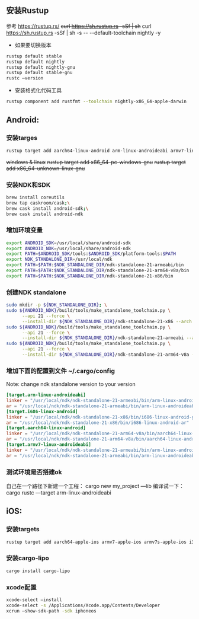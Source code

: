 ## 安装Rustup
参考 https://rustup.rs/
~~curl https://sh.rustup.rs -sSf | sh~~
curl https://sh.rustup.rs -sSf | sh -s -- --default-toolchain nightly -y

- 如果要切换版本
```sh
rustup default stable 
rustup default nightly
rustup default nightly-gnu
rustup default stable-gnu 
rustc —version
```

- 安装格式化代码工具
```sh
rustup component add rustfmt --toolchain nightly-x86_64-apple-darwin
```

## Android:

### 安装targes
```sh
rustup target add aarch64-linux-android arm-linux-androideabi armv7-linux-androideabi i686-linux-android
```

~~windows & linux~~
~~rustup target add x86_64-pc-windows-gnu~~
~~rustup target add x86_64-unknown-linux-gnu~~

### 安装NDK和SDK 
```sh
brew install coreutils
brew tap caskroom/cask;\
brew cask install android-sdk;\
brew cask install android-ndk
```
### 增加环境变量
```sh
export ANDROID_SDK=/usr/local/share/android-sdk
export ANDROID_NDK=/usr/local/share/android-ndk
export PATH=$ANDROID_SDK/tools:$ANDROID_SDK/platform-tools:$PATH
export NDK_STANDALONE_DIR=/usr/local/ndk
export PATH=$PATH:$NDK_STANDALONE_DIR/ndk-standalone-21-armeabi/bin
export PATH=$PATH:$NDK_STANDALONE_DIR/ndk-standalone-21-arm64-v8a/bin
export PATH=$PATH:$NDK_STANDALONE_DIR/ndk-standalone-21-x86/bin
```

### 创建NDK standalone
```sh
sudo mkdir -p ${NDK_STANDALONE_DIR}; \
sudo ${ANDROID_NDK}/build/tools/make_standalone_toolchain.py \
      --api 21 --force \
      --install-dir ${NDK_STANDALONE_DIR}/ndk-standalone-21-x86 --arch x86; \
sudo ${ANDROID_NDK}/build/tools/make_standalone_toolchain.py \
      --api 21 --force \
      --install-dir ${NDK_STANDALONE_DIR}/ndk-standalone-21-armeabi --arch arm; \
sudo ${ANDROID_NDK}/build/tools/make_standalone_toolchain.py \
      --api 21 --force \
      --install-dir ${NDK_STANDALONE_DIR}/ndk-standalone-21-arm64-v8a --arch arm64
```

### 增加下面的配置到文件 ~/.cargo/config
Note: change ndk standalone version to your version
```toml
[target.arm-linux-androideabi]
linker = "/usr/local/ndk/ndk-standalone-21-armeabi/bin/arm-linux-androideabi-gcc"
ar = "/usr/local/ndk/ndk-standalone-21-armeabi/bin/arm-linux-androideabi-ar"
[target.i686-linux-android]
linker = "/usr/local/ndk/ndk-standalone-21-x86/bin/i686-linux-android-gcc"
ar = "/usr/local/ndk/ndk-standalone-21-x86/bin/i686-linux-android-ar"
[target.aarch64-linux-android]
linker = "/usr/local/ndk/ndk-standalone-21-arm64-v8a/bin/aarch64-linux-android-gcc"
ar = "/usr/local/ndk/ndk-standalone-21-arm64-v8a/bin/aarch64-linux-android-ar"
[target.armv7-linux-androideabi]
linker = "/usr/local/ndk/ndk-standalone-21-armeabi/bin/arm-linux-androideabi-gcc"
ar = "/usr/local/ndk/ndk-standalone-21-armeabi/bin/arm-linux-androideabi-ar"
```
 
### 测试环境是否搭建ok
自己在一个路径下新建一个工程： cargo new my_project —lib
编译试一下：cargo rustc  —target arm-linux-androideabi

## iOS:
### 安装targets
```sh
rustup target add aarch64-apple-ios armv7-apple-ios armv7s-apple-ios i386-apple-ios x86_64-apple-ios
```

### 安装cargo-lipo
```sh
cargo install cargo-lipo
```

### xcode配置
```sh
xcode-select —install
xcode-select -s /Applications/Xcode.app/Contents/Developer
xcrun —show-sdk-path -sdk iphoneos
```
